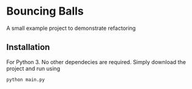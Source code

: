 # Bouncing Balls

A small example project to demonstrate refactoring

## Installation

For Python 3. No other dependecies are required. Simply download the project and run using

```bash
python main.py
```
